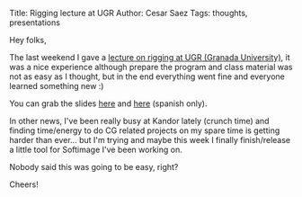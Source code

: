 Title: Rigging lecture at UGR
Author: Cesar Saez
Tags: thoughts, presentations

Hey folks,

The last weekend I gave a [lecture on rigging at UGR (Granada University)][1], it was a nice
experience although prepare the program and class material was not as easy as I thought, but in the
end everything went fine and everyone learned something new :)

You can grab the slides [here](https://speakerdeck.com/csaez/intro-rigging-1-spanish) and
[here](https://speakerdeck.com/csaez/intro-rigging-2-spanish) (spanish only).

In other news, I've been really busy at Kandor lately (crunch time) and finding time/energy to do
CG related projects on my spare time is getting harder than ever... but I'm trying and maybe this
week I finally finish/release a little tool for Softimage I've been working on.

Nobody said this was going to be easy, right?

Cheers!

[1]: http://www.masterkandor.com/
